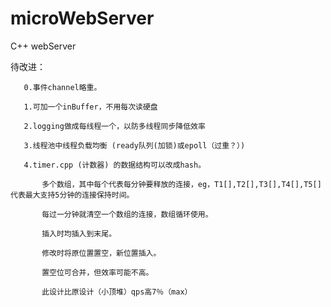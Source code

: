 # microWebServer
C++ webServer

待改进：
       
       0.事件channel略重。

       1.可加一个inBuffer，不用每次读硬盘
       
       2.logging做成每线程一个，以防多线程同步降低效率
       
       3.线程池中线程负载均衡 (ready队列(加锁)或epoll（过重？）)
       
       4.timer.cpp (计数器) 的数据结构可以改成hash。
       
           多个数组，其中每个代表每分钟要释放的连接，eg，T1[],T2[],T3[],T4[],T5[]代表最大支持5分钟的连接保持时间。
           
           每过一分钟就清空一个数组的连接，数组循环使用。
           
           插入时均插入到末尾。
           
           修改时将原位置置空，新位置插入。
           
           置空位可合并，但效率可能不高。
           
           此设计比原设计（小顶堆）qps高7％（max）
